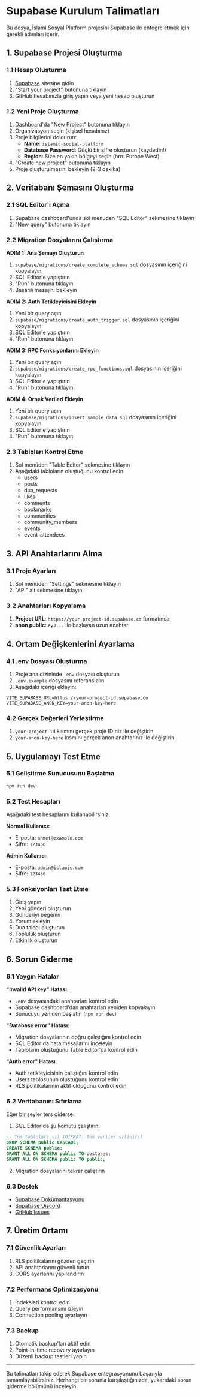 # Supabase Kurulum Talimatları

Bu dosya, İslami Sosyal Platform projesini Supabase ile entegre etmek için gerekli adımları içerir.

## 1. Supabase Projesi Oluşturma

### 1.1 Hesap Oluşturma
1. [Supabase](https://supabase.com) sitesine gidin
2. "Start your project" butonuna tıklayın
3. GitHub hesabınızla giriş yapın veya yeni hesap oluşturun

### 1.2 Yeni Proje Oluşturma
1. Dashboard'da "New Project" butonuna tıklayın
2. Organizasyon seçin (kişisel hesabınız)
3. Proje bilgilerini doldurun:
   - **Name**: `islamic-social-platform`
   - **Database Password**: Güçlü bir şifre oluşturun (kaydedin!)
   - **Region**: Size en yakın bölgeyi seçin (örn: Europe West)
4. "Create new project" butonuna tıklayın
5. Proje oluşturulmasını bekleyin (2-3 dakika)

## 2. Veritabanı Şemasını Oluşturma

### 2.1 SQL Editor'ı Açma
1. Supabase dashboard'unda sol menüden "SQL Editor" sekmesine tıklayın
2. "New query" butonuna tıklayın

### 2.2 Migration Dosyalarını Çalıştırma

**ADIM 1: Ana Şemayı Oluşturun**
1. `supabase/migrations/create_complete_schema.sql` dosyasının içeriğini kopyalayın
2. SQL Editor'e yapıştırın
3. "Run" butonuna tıklayın
4. Başarılı mesajını bekleyin

**ADIM 2: Auth Tetikleyicisini Ekleyin**
1. Yeni bir query açın
2. `supabase/migrations/create_auth_trigger.sql` dosyasının içeriğini kopyalayın
3. SQL Editor'e yapıştırın
4. "Run" butonuna tıklayın

**ADIM 3: RPC Fonksiyonlarını Ekleyin**
1. Yeni bir query açın
2. `supabase/migrations/create_rpc_functions.sql` dosyasının içeriğini kopyalayın
3. SQL Editor'e yapıştırın
4. "Run" butonuna tıklayın

**ADIM 4: Örnek Verileri Ekleyin**
1. Yeni bir query açın
2. `supabase/migrations/insert_sample_data.sql` dosyasının içeriğini kopyalayın
3. SQL Editor'e yapıştırın
4. "Run" butonuna tıklayın

### 2.3 Tabloları Kontrol Etme
1. Sol menüden "Table Editor" sekmesine tıklayın
2. Aşağıdaki tabloların oluştuğunu kontrol edin:
   - users
   - posts
   - dua_requests
   - likes
   - comments
   - bookmarks
   - communities
   - community_members
   - events
   - event_attendees

## 3. API Anahtarlarını Alma

### 3.1 Proje Ayarları
1. Sol menüden "Settings" sekmesine tıklayın
2. "API" alt sekmesine tıklayın

### 3.2 Anahtarları Kopyalama
1. **Project URL**: `https://your-project-id.supabase.co` formatında
2. **anon public**: `eyJ...` ile başlayan uzun anahtar

## 4. Ortam Değişkenlerini Ayarlama

### 4.1 .env Dosyası Oluşturma
1. Proje ana dizininde `.env` dosyası oluşturun
2. `.env.example` dosyasını referans alın
3. Aşağıdaki içeriği ekleyin:

```env
VITE_SUPABASE_URL=https://your-project-id.supabase.co
VITE_SUPABASE_ANON_KEY=your-anon-key-here
```

### 4.2 Gerçek Değerleri Yerleştirme
1. `your-project-id` kısmını gerçek proje ID'niz ile değiştirin
2. `your-anon-key-here` kısmını gerçek anon anahtarınız ile değiştirin

## 5. Uygulamayı Test Etme

### 5.1 Geliştirme Sunucusunu Başlatma
```bash
npm run dev
```

### 5.2 Test Hesapları
Aşağıdaki test hesaplarını kullanabilirsiniz:

**Normal Kullanıcı:**
- E-posta: `ahmet@example.com`
- Şifre: `123456`

**Admin Kullanıcı:**
- E-posta: `admin@islamic.com`
- Şifre: `123456`

### 5.3 Fonksiyonları Test Etme
1. Giriş yapın
2. Yeni gönderi oluşturun
3. Gönderiyi beğenin
4. Yorum ekleyin
5. Dua talebi oluşturun
6. Topluluk oluşturun
7. Etkinlik oluşturun

## 6. Sorun Giderme

### 6.1 Yaygın Hatalar

**"Invalid API key" Hatası:**
- `.env` dosyasındaki anahtarları kontrol edin
- Supabase dashboard'dan anahtarları yeniden kopyalayın
- Sunucuyu yeniden başlatın (`npm run dev`)

**"Database error" Hatası:**
- Migration dosyalarının doğru çalıştığını kontrol edin
- SQL Editor'da hata mesajlarını inceleyin
- Tabloların oluştuğunu Table Editor'da kontrol edin

**"Auth error" Hatası:**
- Auth tetikleyicisinin çalıştığını kontrol edin
- Users tablosunun oluştuğunu kontrol edin
- RLS politikalarının aktif olduğunu kontrol edin

### 6.2 Veritabanını Sıfırlama
Eğer bir şeyler ters giderse:

1. SQL Editor'da şu komutu çalıştırın:
```sql
-- Tüm tabloları sil (DİKKAT: Tüm veriler silinir!)
DROP SCHEMA public CASCADE;
CREATE SCHEMA public;
GRANT ALL ON SCHEMA public TO postgres;
GRANT ALL ON SCHEMA public TO public;
```

2. Migration dosyalarını tekrar çalıştırın

### 6.3 Destek
- [Supabase Dokümantasyonu](https://supabase.com/docs)
- [Supabase Discord](https://discord.supabase.com)
- [GitHub Issues](https://github.com/supabase/supabase/issues)

## 7. Üretim Ortamı

### 7.1 Güvenlik Ayarları
1. RLS politikalarını gözden geçirin
2. API anahtarlarını güvenli tutun
3. CORS ayarlarını yapılandırın

### 7.2 Performans Optimizasyonu
1. İndeksleri kontrol edin
2. Query performansını izleyin
3. Connection pooling ayarlayın

### 7.3 Backup
1. Otomatik backup'ları aktif edin
2. Point-in-time recovery ayarlayın
3. Düzenli backup testleri yapın

---

Bu talimatları takip ederek Supabase entegrasyonunu başarıyla tamamlayabilirsiniz. Herhangi bir sorunla karşılaştığınızda, yukarıdaki sorun giderme bölümünü inceleyin.